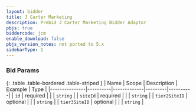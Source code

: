 ```yaml
---
layout: bidder
title: J Carter Marketing
description: Prebid J Carter Marketing Bidder Adaptor
pbjs: true
biddercode: jcm
enable_download: false
pbjs_version_notes: not ported to 5.x
sidebarType: 1
---
```


### Bid Params

{: .table .table-bordered .table-striped }
| Name          | Scope    | Description | Example | Type     |
|---------------|----------|-------------|---------|----------|
| `id`          | required |             |         | `string` |
| `siteId`      | required |             |         | `string` |
| `tier2SiteID` | optional |             |         | `string` |
| `tier3SiteID` | optional |             |         | `string` |
